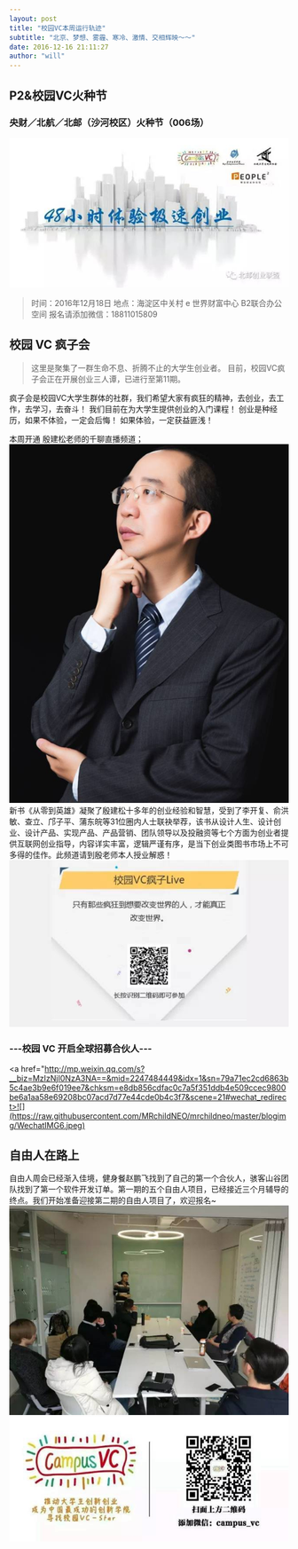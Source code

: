```yaml
---
layout: post
title: "校园VC本周运行轨迹"
subtitle: "北京、梦想、雾霾、寒冷、激情、交相辉映～～"
date: 2016-12-16 21:11:27
author: "will"
---
```


## P2&校园VC火种节
### 央财／北航／北邮（沙河校区）火种节（006场）

![](https://raw.githubusercontent.com/MRchildNEO/mrchildneo/master/blogimg/671.jpeg)

> 时间：2016年12月18日
> 地点：海淀区中关村 e 世界财富中心 B2联合办公空间
> 报名请添加微信：18811015809

## 校园 VC 疯子会
> 这里是聚集了一群生命不息、折腾不止的大学生创业者。
> 目前，校园VC疯子会正在开展创业三人谭，已进行至第11期。

疯子会是校园VC大学生群体的社群，我们希望大家有疯狂的精神，去创业，去工作，去学习，去奋斗！
我们目前在为大学生提供创业的入门课程！
创业是种经历，如果不体验，一定会后悔！
如果体验，一定获益匪浅！

本周开通 殷建松老师的千聊直播频道；
![](https://raw.githubusercontent.com/MRchildNEO/mrchildneo/master/blogimg/640-1.jpeg)
新书《从零到英雄》凝聚了殷建松十多年的创业经验和智慧，受到了李开复、俞洪敏、查立、邝子平、蒲东皖等31位圈内人士联袂举荐，该书从设计人生、设计创业、设计产品、实现产品、产品营销、团队领导以及投融资等七个方面为创业者提供互联网创业指导，内容详实丰富，逻辑严谨有序，是当下创业类图书市场上不可多得的佳作。此频道请到殷老师本人授业解惑！
![](https://raw.githubusercontent.com/MRchildNEO/mrchildneo/master/blogimg/640-2.jpeg)
### ---校园 VC 开启全球招募合伙人---
<a href="http://mp.weixin.qq.com/s?__biz=MzIzNjI0NzA3NA==&mid=2247484449&idx=1&sn=79a71ec2cd6863b5c4ae3b9e6f019ee7&chksm=e8db856cdfac0c7a5f351ddb4e509ccec9800be6a1aa58e69208bc07acd7d77e44cde0b4c3f7&scene=21#wechat_redirect>![](https://raw.githubusercontent.com/MRchildNEO/mrchildneo/master/blogimg/WechatIMG6.jpeg)</a>

## 自由人在路上
自由人周会已经渐入佳境，健身餐赵鹏飞找到了自己的第一个合伙人，骇客山谷团队找到了第一个软件开发订单。第一期的五个自由人项目，已经接近三个月辅导的终点。我们开始准备迎接第二期的自由人项目了，欢迎报名~
![](https://raw.githubusercontent.com/MRchildNEO/mrchildneo/master/blogimg/673.jpeg)
![](https://raw.githubusercontent.com/MRchildNEO/mrchildneo/master/blogimg/图像%202017-1-30，上午12.38%20(1).jpg)
